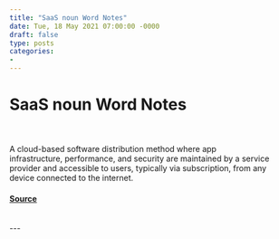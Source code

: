 ```yaml
---
title: "SaaS noun Word Notes"
date: Tue, 18 May 2021 07:00:00 -0000
draft: false
type: posts
categories: 
- 
---
```

# SaaS noun Word Notes

<br/>

<br/>
A cloud-based software distribution method where app infrastructure, performance, and security are maintained by a service provider and accessible to users, typically via subscription, from any device connected to the internet.

#### [Source](https://thecyberwire.com/podcasts/word-notes/47/notes)

<br/>
---
